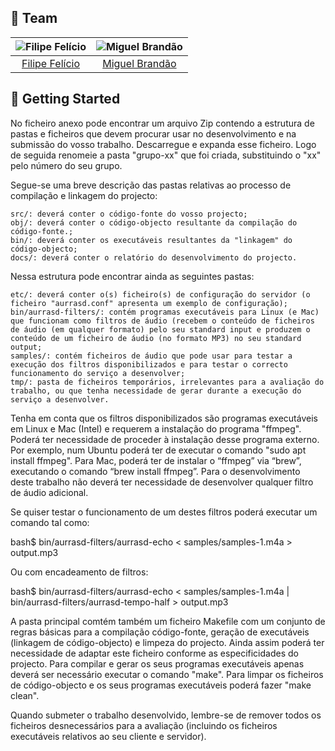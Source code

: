 
## :busts_in_silhouette: Team

![Filipe Felício][filipe-pic] | ![Miguel Brandão][brandao-pic]
:---: | :---:
[Filipe Felício][filipe] | [Miguel Brandão][brandao]

[filipe]: https://github.com/feliciofilipe
[filipe-pic]: https://github.com/feliciofilipe.png?size=120
[brandao]: https://github.com/miguelbrandao
[brandao-pic]: https://github.com/miguelbrandao.png?size=120

## :rocket: Getting Started

No ficheiro anexo pode encontrar um arquivo Zip contendo a estrutura de pastas e ficheiros que devem procurar usar no desenvolvimento e na submissão do vosso trabalho. Descarregue e expanda esse ficheiro. Logo de seguida renomeie a pasta "grupo-xx" que foi criada, substituindo o "xx" pelo número do seu grupo.

Segue-se uma breve descrição das pastas relativas ao processo de compilação e linkagem do projecto:

    src/: deverá conter o código-fonte do vosso projecto;
    obj/: deverá conter o código-objecto resultante da compilação do código-fonte.;
    bin/: deverá conter os executáveis resultantes da "linkagem" do código-objecto;
    docs/: deverá conter o relatório do desenvolvimento do projecto.

Nessa estrutura pode encontrar ainda as seguintes pastas:

    etc/: deverá conter o(s) ficheiro(s) de configuração do servidor (o ficheiro "aurrasd.conf" apresenta um exemplo de configuração);
    bin/aurrasd-filters/: contém programas executáveis para Linux (e Mac) que funcionam como filtros de áudio (recebem o conteúdo de ficheiros de áudio (em qualquer formato) pelo seu standard input e produzem o conteúdo de um ficheiro de áudio (no formato MP3) no seu standard output;
    samples/: contém ficheiros de áudio que pode usar para testar a execução dos filtros disponibilizados e para testar o correcto funcionamento do serviço a desenvolver;
    tmp/: pasta de ficheiros temporários, irrelevantes para a avaliação do trabalho, ou que tenha necessidade de gerar durante a execução do serviço a desenvolver.

Tenha em conta que os filtros disponibilizados são programas executáveis em Linux e Mac (Intel) e requerem a instalação do programa "ffmpeg". Poderá ter necessidade de proceder à instalação desse programa externo. Por exemplo, num Ubuntu poderá ter de executar o comando "sudo apt install ffmpeg". Para Mac, poderá ter de instalar o “ffmpeg” via “brew”, executando o comando “brew install ffmpeg”. Para o desenvolvimento deste trabalho não deverá ter necessidade de desenvolver qualquer filtro de áudio adicional.

Se quiser testar o funcionamento de um destes filtros poderá executar um comando tal como:

bash$ bin/aurrasd-filters/aurrasd-echo < samples/samples-1.m4a > output.mp3

Ou com encadeamento de filtros:

bash$ bin/aurrasd-filters/aurrasd-echo < samples/samples-1.m4a | bin/aurrasd-filters/aurrasd-tempo-half > output.mp3

A pasta principal comtém também um ficheiro Makefile com um conjunto de regras básicas para a compilação código-fonte, geração de executáveis (linkagem de código-objecto) e limpeza do projecto. Ainda assim poderá ter necessidade de adaptar este ficheiro conforme as especificidades do projecto. Para compilar e gerar os seus programas executáveis apenas deverá ser necessário executar o comando "make". Para limpar os ficheiros de código-objecto e os seus programas executáveis poderá fazer "make clean".

Quando submeter o trabalho desenvolvido, lembre-se de remover todos os ficheiros desnecessários para a avaliação (incluindo os ficheiros executáveis relativos ao seu cliente e servidor).

